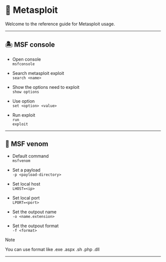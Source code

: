 # 🌊 Metasploit

Welcome to the reference guide for Metasploit usage.

---

## 🏝️ MSF console

- Open console\
`msfconsole`

- Search metasploit exploit\
`search <name>`

- Show the options need to exploit\
`show options`

- Use option\
`set <option> <value>`

- Run exploit\
`run`\
`exploit`

---

## 🐠 MSF venom

- Default command\
`msfvenom`

- Set a payload\
`-p <payload-directory>`

- Set local host\
`LHOST=<ip>`

- Set local port\
`LPORT=<port>`

- Set the outpout name\
`-o <name.extension>`

- Set the outpout format\
`-f <format>`
> [!NOTE]
> You can use format like .exe .aspx .sh .php .dll


---
